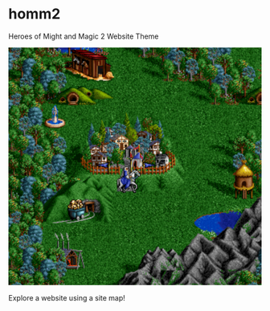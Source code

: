 # homm2
Heroes of Might and Magic 2 Website Theme

![screenshot](screenshot.png?raw=true "Screenshot")

Explore a website using a site map!

